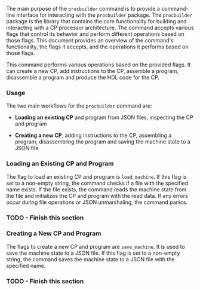 
The main purpose of the `procbuilder` command is to provide a command-line interface for interacting with the `procbuilder` package. The `procbuilder` package is the library that contains the core functionality for building and interacting with a CP processor architecture. The command accepts various flags that control its behavior and perform different operations based on those flags. This document provides an overview of the command's functionality, the flags it accepts, and the operations it performs based on those flags.

This command performs various operations based on the provided flags. It can create a new CP, add instructions to the CP, assemble a program, disassemble a program and produce the HDL code for the CP. 

### Usage

The two main workflows for the `procbuilder` command are:

- **Loading an existing CP** and program from JSON files, inspecting the CP and program

- **Creating a new CP**, adding instructions to the CP, assembling a program, disassembling the program and saving the machine state to a JSON file

### Loading an Existing CP and Program

The flag to load an existing CP and program is `load_machine`. If this flag is set to a non-empty string, the command checks if a file with the specified name exists. If the file exists, the command reads the machine state from the file and initializes the CP and program with the read data. If any errors occur during file operations or JSON unmarshaling, the command panics.

### TODO - Finish this section

### Creating a New CP and Program

The flags to create a new CP and program are `save_machine`. It is used to save the machine state to a JSON file. If this flag is set to a non-empty string, the command saves the machine state to a JSON file with the specified name.

### TODO - Finish this section